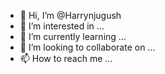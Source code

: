- 👋 Hi, I’m @Harrynjugush
- 👀 I’m interested in ...
- 🌱 I’m currently learning ...
- 💞️ I’m looking to collaborate on ...
- 📫 How to reach me ...

<!---
Harrynjugush/Harrynjugush is a ✨ special ✨ repository because its `README.md` (this file) appears on your GitHub profile.
You can click the Preview link to take a look at your changes.
--->
